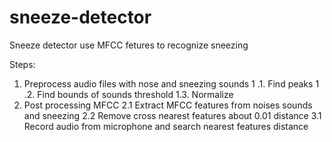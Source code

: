 # sneeze-detector

Sneeze detector use MFCC fetures to recognize sneezing

Steps:
1.  Preprocess audio files with nose and sneezing sounds
    1 .1. Find peaks
    1 .2. Find bounds of sounds threshold
    1.3. Normalize
2.  Post processing MFCC
    2.1 Extract MFCC features from noises sounds and sneezing
    2.2 Remove cross nearest features about 0.01 distance
3.1 Record audio from microphone and search nearest features distance
